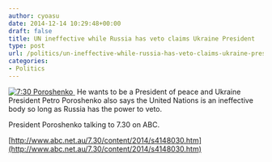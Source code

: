 ```yaml
---
author: cyoasu
date: 2014-12-14 10:29:48+00:00
draft: false
title: UN ineffective while Russia has veto claims Ukraine President
type: post
url: /politics/un-ineffective-while-russia-has-veto-claims-ukraine-president/
categories:
- Politics
---
```


[![7:30 Poroshenko](http://www.ozeukes.com/wp-content/uploads/2014/12/Clip.jpg)
](http://www.abc.net.au/7.30/content/2014/s4148030.htm) He wants to be a President of peace and Ukraine President Petro Poroshenko also says the United Nations is an ineffective body so long as Russia has the power to veto.

President Poroshenko talking to 7.30 on ABC.

[http://www.abc.net.au/7.30/content/2014/s4148030.htm](http://www.abc.net.au/7.30/content/2014/s4148030.htm)
